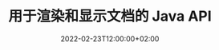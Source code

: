 ---
############################# Static ############################
layout: "product"
date: 2022-02-23T12:00:00+02:00
draft: false

product: "Viewer"
product_tag: "viewer"
platform: "Java"
platform_tag: "java"

############################# Head ############################
head_title: "用于 PDF Word Excel HTML 图像和电子邮件的 Java 文档查看器 API"
head_description: "Java 文档查看器和文件渲染 API。在 Java 应用程序中添加 PDF 查看器、Word 查看器、Excel 查看器、图像查看器、HTML 查看器、电子邮件查看器."

############################# Header ############################
title: "用于渲染和显示文档的 Java API"
description: "文档查看器库，用于开发原生渲染、查看和操作支持 170 多种文件格式的多格式文档的 Java 应用程序。"
button:
    enable: true
    icon: "fas fa-arrow-down"
    label: "下载免费试用版"
    link: "https://downloads.groupdocs.com/viewer/java"

############################# SubMenu ############################
submenu:
    enable: true
    
    left:
        img_alt: "GroupDocs.Viewer for Java"
        image: "/border/groupdocs-viewer-java.svg"
        product: "GroupDocs.Viewer"
        platform: "Java"

    middle:
        button:
            # button loop
            - link: "#overview"
              text: "概述"

            # button loop
            - link: "#features"
              text: "特征"

            # button loop
            - link: "#support"
              text: "Support"

            # button loop
            - link: "https://products.groupdocs.app/viewer"
              text: "Live Demo"

            # button loop
            - link: "https://purchase.groupdocs.com/pricing/viewer/java"
              text: "价钱"

    right:
        link_download: "https://downloads.groupdocs.com/viewer/java"
        link_learn: "https://docs.groupdocs.com/viewer/java/"
        link_buy: "https://purchase.groupdocs.com"

############################# 概述 ############################
overview:
    enable: true
    content: |
      GroupDocs.Viewer for Java 结合了一组强大的文档查看器 API，可以在您的 Java 应用程序中显示图像和文档格式，而无需安装其他软件。它原生光栅化文档并将它们转换为 SVG+HTML+CSS 以提高文档查看质量，同时提供真实文本、高保真输出。使用文档呈现 API - 快速查看 PDF、HTML、XML、微软办公软件 Word、Excel 工作表、PowerPoint 演示文稿、Outlook 电子邮件、Visio 图表、项目、元文件、图像和各种其他文件格式，轻松且减少编程风险。它还可以显示受密码保护的文件，并允许在渲染后将文档表示为 HTML、图像或 PDF 形式。我们的文件查看器库是完全可定制的，因为它允许您显示整个文档，或部分呈现它以加快处理过程。通过 GroupDocs.Viewer for Java API，您可以查看页面、电子表格中的特定单元格范围，甚至可以以 PDF 和 CAD 等格式呈现单个文档层。  
        
      Java API 的 GroupDocs.Viewer 允许您呈现带有/不带有注释或注释的文档以支持文件格式。它还使您能够添加自定义字体目录并提取基本文档信息，例如 FileType、Extension、Name、PageCount 等。 
        
      GroupDocs.Viewer for Java 与所有 Java 版本兼容，并支持能够运行 Java 运行时的流行操作系统（Windows、Linux、macOS）。
    tabs:
      enable: true     
      
      ## TAB ONE ##
      tab_one:
        description: |
          以下是 Java 版 GroupDocs.Viewer 的概述：

        right:
          enable: true
          icon: "fab fa-html5"
          title: "概述"
          content: |
            * 显示 50 多种文档类型
            * 获取 HTML、图像、PDF 版本
            * 旋转和重新排序
            * 应用水印
            * 高速缓存
            * 添加自定义字体
            * 应用编码标准
            * 自定义输入数据处理程序
            * 使用跟踪更改进行渲染
            * 呈现为响应式 HTML
            * 渲染 PDF 和 CAD 图层
            * 渲染受保护的文件
      
      ## TAB TWO ##
      tab_two:
        description: |
          GroupDocs.Viewer for Java 支持所有流行的[文档文件格式](https://docs.groupdocs.com/viewer/java/supported-document-formats/)，包括：微软办公软件、图像、图表等.

        left:
          enable: true
          table:
            # table loop
            - title: "微软办公软件"
              content: |
                * **Word:** DOC, DOCX, DOCM, DOT, DOTX, DOTM, RTF, TXT
                * **Excel:** XLS, XLSX, XLSM, XLSB, XLTM, XLT, XLTM, XLTX, XLAM, SXC, SpreadsheetML
                * **PowerPoint:** PPT, PPTX, PPS, PPSX, PPSM, POT, POTM, POTX, PPTM
                * **Visio:** VSD, VDX, VSS, VSSX, VSX, VST, VSTX, VTX, VSDX, VDW, VSTM, VSSM, VSDM
                * **Project:** MPP, MPT, MPX
                * **Outlook:** MSG, EML, EMLX, PST, OST
                * **OneNote:** ONE

            # table loop
            - title: "其他格式"
              content: |
                * **PDF Formats:** PDF, TEX, XPS, OXPS
                * **OpenDocument:** ODT, OTT, ODS, ODP, OTP, OTS, ODG, OTG, FODP, FODG
                * **Delimiter-Separated Values:** CSV, TSV
                * **Web:** HTML, MHT, MHTML
                * **Metafile:** WMF, EMF, CGM, WMZ, EMZ
                * **PostScript:** PS, EPS
                * **Archives:** ZIP, TAR, BZ2, GZ, RAR, RAR5
                * **Various:** OBJ, EPUB, MOBI, DjVu, XML, VCF, VCARD, NUMBER, NSF

        right:
          enable: true
          table:
            # table loop
            - title: "图像、图形和图表"
              content: |
                * **Images:** BMP, GIF, JPG, PNG, TIFF, multi-page TIFF, WebP, DNG, DIB, DCM
                * **Windows Icon:** ICO
                * **Scalable Vector Graphics:** SVG, CDR, CMX, IGS, SVGZ
                * **Jpeg2000:** JP2, J2C, J2K, JPC, JPF, JPX, JPM
                * **Adobe Photoshop:** PSD, PSB
                * **Printer Command Language:** PCL
                * **Stereo Lithography (3D Printing):** STL
                * **Industry Foundation Classes:** IFC
                * **Medical Imaging:** DICOM
                * **Plotter Documents:** PLT, HPG
                * **Autodesk Design Web Formats:** DWF, DWG
                * **AutoCAD Drawing:** DGN, DWT, IFC, STL, CF2
                * **ISFF-based DGN (V7):** DGN

            # table loop
            - title: "编程语言格式"
              content: |
                * **C/C++/C# Files:** C, CC, CS, CPP, CXX, C#, H, HH, M, MM
                * **Java/JavaScript Files:** JAVA, JS, JSON, PROPERTIES
                * **Various:** VB, PHP, SQL, PL, PY, PV, RB, RST, SASS, SCALA, SCM, SCRIPT, AS, AS3, ASM, BAT, CMAKE, CSS, DIFF, ERB, GROOVY, HAML, LESS, LOG, M, MAKE, MD, ML, MM, SH, SML, VIM, YAML

      ## TAB THREE ##
      tab_three:
        description: |
          GroupDocs.Viewer for Java supports following 操作系统, Frameworks & 包管理器s:
        
        left:
          enable: true
          table:
            # table loop
            - icon: "fab fa-windows"
              title: "操作系统"
              content: |
                * Microsoft Windows Desktop
                * Microsoft Windows Server
                * Linux
                * MacOS

            # table loop
            - icon: "fas fa-code"
              title: "支持的框架"
              content: |
                * Java 7 (1.7) 及更高版本

        right:
          enable: true
          table:
            # table loop
            - icon: "fas fa-cogs"
              title: "开发环境"
              content: |
                * NetBeans
                * IntelliJ IDEA
                * Eclipse
            # table loop
            - icon: "fas fa-tools"
              title: "构建自动化工具"
              content: |
                * Maven

############################# 特征 ############################
features:
    enable: true
    title: "GroupDocs.Viewer for Java 特征"

    feature:
      # feature loop
      - icon: "fas fa-copy"
        content: "HTML、PDF、图像、Word、Excel 和其他文档格式的查看器"

      # feature loop
      - icon: "fas fa-eye"
        content: "将 AutoCAD 工程图 (DWG) 文件渲染为 SVG 格式"

      # feature loop
      - icon: "fas fa-bolt"
        content: "调整转换文件的背景颜色"
      
      # feature loop
      - icon: "fas fa-file-powerpoint"
        content: "Rasterize and 转换文档 into SVG, HTML & CSS"

      # feature loop
      - icon: "fas fa-code"
        content: "通过渲染获取文档的 HTML、图像或 PDF 表示"

      # feature loop
      - icon: "fas fa-cloud"
        content: "缓存文档版本以加快加载时间"

      # feature loop
      - icon: "fas fa-remove-format"
        content: "配置自定义字体目录"

      # feature loop
      - icon: "fas fa-comment-slash"
        content: "应用编码标准 to Word, Excel and Email Documents"

      # feature loop
      - icon: "fas fa-location-arrow"
        content: "在 FTP 或云存储上远程渲染文档"

      # feature loop
      - icon: "fas fa-border-all"
        content: "渲染时删除或保留注释和评论"

      # feature loop
      - icon: "fas fa-wrench"
        content: "将文档页面呈现为单独的 HTML 页面"

      # feature loop
      - icon: "fas fa-columns"
        content: "渲染隐藏的幻灯片和页面并将页面重新排序应用于渲染文档"

      # feature loop
      - icon: "fas fa-file-word"
        content: "将页面范围、特定页面或所有页面呈现为 HTML"

      # feature loop
      - icon: "fas fa-envelope"
        content: "渲染或隐藏文档注释"

      # feature loop
      - icon: "fas fa-print"
        content: "通过渲染为某些文档格式创建响应式 HTML"

      # feature loop
      - icon: "fas fa-file-archive"
        content: "通过排除字体减少渲染 HTML 的结果文件大小"

      # feature loop
      - icon: "fas fa-lock"
        content: "删除注释、多余的空格等，以缩小输出 HTML 和 CSS"

      # feature loop
      - icon: "fas fa-file-code"
        content: "使用源文档的坐标读取包含的文本"
      
      # feature loop
      - icon: "fas fa-fill-drip"
        content: "在渲染输出的 Excel 工作表中显示/隐藏单元格边框"

      # feature loop
      - icon: "fas fa-file-excel"
        content: "在 Excel 工作表中呈现每页的特定行数"

      # feature loop
      - icon: "fas fa-heading"
        content: "渲染模型和所有非空布局或 CAD 文件的特定布局"

      # feature loop
      - icon: "fas fa-project-diagram"
        content: "将 Outlook 数据文件 (OST/PST) 中的项目呈现为 PDF"

      # feature loop
      - icon: "fas fa-cube"
        content: "平铺渲染或按 CAD 文档坐标渲染为图像、HTML 或 PDF"

      # feature loop
      - icon: "fab fa-uncharted"
        content: "渲染为 PDF 时设置打印限制"

    more_feature:
      # more_feature_loop
      - title: "用于查看文档的高效可靠 API"
        content: |
          GroupDocs.Viewer for Java API 可用于查看、渲染和显示超过 150 种不同文件格式的文档。它在保持文档内容和结构完整的同时可靠有效地完成。以下示例显示了 GroupDocs.Viewer for Java API 使用 Java 将 DOCX 文件呈现为图像文件的难易程度：
          
          ```java
          // 初始化查看器
          Viewer viewer = new Viewer("sample.docx");
          // 创建视图选项
          PdfViewOptions viewOptions = new PdfViewOptions();
          // 将文件转换为 PDF 并检查当前目录中的输出
          viewer.view(viewOptions);
          ```
      # more_feature_loop
      - title: "在渲染文档时执行转换"
        content: "Java API 的 GroupDocs.Viewer 为您提供了各种转换选项，可应用于呈现的文档，以获得更加自定义的视图和显示。您可以通过提供角度来旋转页面。您可以按呈现页面的顺序。将特定文本作为水印应用到渲染的页面或图像。通过 GroupDocs.Viewer for Java API，您还可以将自定义字体添加到正在呈现的文档中。"

      # more_feature_loop
      - title: "使用电子邮件附件"
        content: "GroupDocs.Viewer for Java API 允许您获取电子邮件的特定或所有附件。获得所需的电子邮件附件后，您可以将这些附件呈现为图像或 HTML。"

############################# Support ############################
support:
    enable: true

############################# Solutions ############################
solutions:
    enable: true
    title: "GroupDocs.Viewer 为其他流行的开发环境提供文档查看 API"

    solution:
        # solution loop
        - img_alt: "GroupDocs.Viewer for .NET"
          image: "/border/groupdocs-viewer-net.svg"
          product: "GroupDocs.Viewer"
          platform: ".NET"
          link: "/viewer/net/"

############################# Back to top ###############################
back_to_top:
  enable: true
---